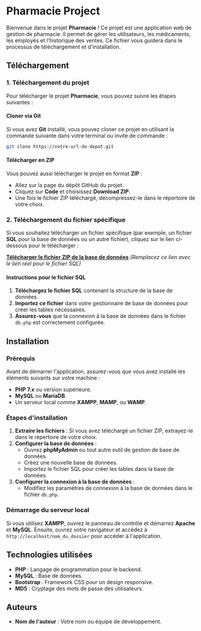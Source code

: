 
# Pharmacie Project

Bienvenue dans le projet **Pharmacie** ! Ce projet est une application web de gestion de pharmacie. Il permet de gérer les utilisateurs, les médicaments, les employés et l'historique des ventes. Ce fichier vous guidera dans le processus de téléchargement et d'installation.

## Téléchargement

### 1. Téléchargement du projet

Pour télécharger le projet **Pharmacie**, vous pouvez suivre les étapes suivantes :

#### Cloner via Git
Si vous avez **Git** installé, vous pouvez cloner ce projet en utilisant la commande suivante dans votre terminal ou invite de commande :

```bash
git clone https://votre-url-de-depot.git
```

#### Télécharger en ZIP
Vous pouvez aussi télécharger le projet en format **ZIP** :
- Allez sur la page du dépôt GitHub du projet.
- Cliquez sur **Code** et choisissez **Download ZIP**.
- Une fois le fichier ZIP téléchargé, décompressez-le dans le répertoire de votre choix.

### 2. Téléchargement du fichier spécifique

Si vous souhaitez télécharger un fichier spécifique (par exemple, un fichier **SQL** pour la base de données ou un autre fichier), cliquez sur le lien ci-dessous pour le télécharger :

[**Télécharger le fichier ZIP de la base de données**](#)  *(Remplacez ce lien avec le lien réel pour le fichier SQL)*

#### Instructions pour le fichier SQL
1. **Téléchargez le fichier SQL** contenant la structure de la base de données.
2. **Importez ce fichier** dans votre gestionnaire de base de données pour créer les tables nécessaires.
3. **Assurez-vous** que la connexion à la base de données dans le fichier `db.php` est correctement configurée.

## Installation

### Prérequis

Avant de démarrer l'application, assurez-vous que vous avez installé les éléments suivants sur votre machine :

- **PHP 7.x** ou version supérieure.
- **MySQL** ou **MariaDB**.
- Un serveur local comme **XAMPP**, **MAMP**, ou **WAMP**.

### Étapes d'installation

1. **Extraire les fichiers** : Si vous avez téléchargé un fichier ZIP, extrayez-le dans le répertoire de votre choix.
2. **Configurer la base de données** :
   - Ouvrez **phpMyAdmin** ou tout autre outil de gestion de base de données.
   - Créez une nouvelle base de données.
   - Importez le fichier SQL pour créer les tables dans la base de données.
3. **Configurer la connexion à la base de données** :
   - Modifiez les paramètres de connexion à la base de données dans le fichier `db.php`.

### Démarrage du serveur local

Si vous utilisez **XAMPP**, ouvrez le panneau de contrôle et démarrez **Apache** et **MySQL**. Ensuite, ouvrez votre navigateur et accédez à `http://localhost/nom_du_dossier` pour accéder à l'application.

## Technologies utilisées

- **PHP** : Langage de programmation pour le backend.
- **MySQL** : Base de données.
- **Bootstrap** : Framework CSS pour un design responsive.
- **MD5** : Cryptage des mots de passe des utilisateurs.

## Auteurs

- **Nom de l'auteur** : Votre nom ou équipe de développement.
